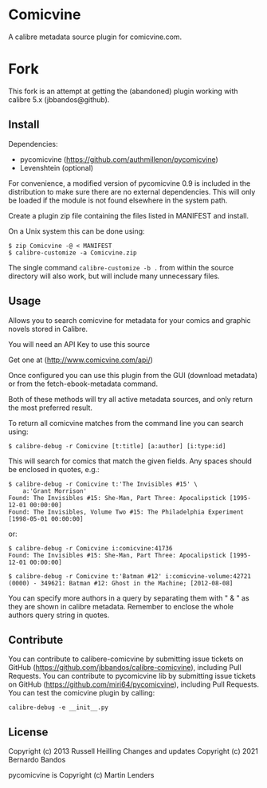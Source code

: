 # Comicvine
A calibre metadata source plugin for comicvine.com.

# Fork
This fork is an attempt at getting the (abandoned) plugin working with calibre 5.x (jbbandos@github).

## Install

Dependencies:

 * pycomicvine (https://github.com/authmillenon/pycomicvine)
 * Levenshtein (optional)

For convenience, a modified version of pycomicvine 0.9 is included in
the distribution to make sure there are no external dependencies.
This will only be loaded if the module is not found elsewhere in the
system path.

Create a plugin zip file containing the files listed in MANIFEST and
install.

On a Unix system this can be done using:

    $ zip Comicvine -@ < MANIFEST
    $ calibre-customize -a Comicvine.zip

The single command `calibre-customize -b .` from within the source
directory will also work, but will include many unnecessary files.

## Usage 

Allows you to search comicvine for metadata for your comics and
graphic novels stored in Calibre.

You will need an API Key to use this source
 
Get one at (http://www.comicvine.com/api/)

Once configured you can use this plugin from the GUI (download
metadata) or from the fetch-ebook-metadata command.  

Both of these methods will try all active metadata sources, and only
return the most preferred result.

To return all comicvine matches from the command line you can search
using:

    $ calibre-debug -r Comicvine [t:title] [a:author] [i:type:id]

This will search for comics that match the given fields.  Any spaces
should be enclosed in quotes, e.g.: 

    $ calibre-debug -r Comicvine t:'The Invisibles #15' \
        a:'Grant Morrison'
    Found: The Invisibles #15: She-Man, Part Three: Apocalipstick [1995-12-01 00:00:00]
    Found: The Invisibles, Volume Two #15: The Philadelphia Experiment [1998-05-01 00:00:00]

or:

    $ calibre-debug -r Comicvine i:comicvine:41736
    Found: The Invisibles #15: She-Man, Part Three: Apocalipstick [1995-12-01 00:00:00]

    $ calibre-debug -r Comicvine t:'Batman #12' i:comicvine-volume:42721
    (0000) - 349621: Batman #12: Ghost in the Machine; [2012-08-08]

You can specify more authors in a query by separating them with " & " as they 
are shown in calibre metadata. Remember to enclose the whole authors query string 
in quotes.

## Contribute 

You can contribute to calibere-comicvine by submitting issue tickets on GitHub
(https://github.com/jbbandos/calibre-comicvine), including Pull
Requests. 
You can contribute to pycomicvine lib by submitting issue tickets on GitHub
(https://github.com/miri64/pycomicvine), including Pull
Requests. 
You can test the comicvine plugin by calling:

    calibre-debug -e __init__.py

## License
Copyright (c) 2013 Russell Heilling
Changes and updates Copyright (c) 2021 Bernardo Bandos

pycomicvine is Copyright (c) Martin Lenders
